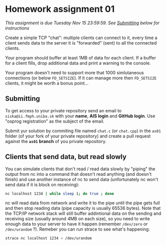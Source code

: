 Homework assignment 01
======================

*This assignment is due Tuesday Nov 15 23:59:59. See [Submitting](#submitting)
below for instructions*

Create a simple TCP "chat": multiple clients can connect to it, every time a
client sends data to the server it is "forwarded" (sent) to all the connected
clients.

Your program should buffer at least 1MB of data for each client. If a buffer
for a client fills, drop additional data and print a warning to the console.

Your program doesn't need to support more that 1000 simlutaneous connections
(or below `FD_SETSIZE`). If it can manage more then `FD_SETSIZE` clients, it might
be worth a bonus point...

Submitting
----------

To get access to your private repository send an email to
`siska@ii.fmph.uniba.sk` with your **name**, **AIS login** and **GitHub
login**.  Use "osprog registration" as the subject of the email.

Submit yur solution by commiting  file named `chat.c` (or `chat.cpp`) in
the `as01` folder (of your fork of your private repository) and create a
pull request against the **`as01` branch** of you private repository.


Clients that send data, but read slowly
---------------------------------------

You can simulate clients that don't read / read data slowly by "piping" the
output from nc into a command that doesn't read anything (and doesn't finish)
and use another instance of nc to send data (unfortunately nc won't send data
if it is block on receiving):

```sh
nc localhost 1234 | while sleep 1; do true ; done
```

nc will read data from network and write it to the pipe until the pipe gets
full and then stop reading data (pipe capacity is usually 65536 bytes). Note
that the TCP/IP network stack will still buffer addintional data on the sending
and receiving size (usually around 4MB on each size), so you need to write enough
data to your server to have it happen (remember `/dev/zero` or `/dev/urandom` ?).
Remeber you can run strace to see what's happening:

```sh
strace nc localhost 1234 < /dev/urandom
```

